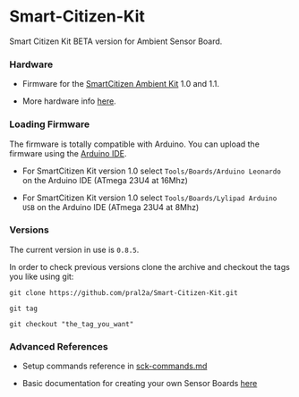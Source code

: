 Smart-Citizen-Kit
=================

Smart Citizen Kit BETA version for Ambient Sensor Board.

### Hardware

* Firmware for the [SmartCitizen Ambient Kit](http://smartcitizen.me/pages/sck) 1.0 and 1.1.

* More hardware info [here](http://).

### Loading Firmware

The firmware is totally compatible with Arduino. You can upload the firmware using the [Arduino IDE](http://arduino.cc/en/main/software).

* For SmartCitizen Kit version 1.0 select `Tools/Boards/Arduino Leonardo` on the Arduino IDE (ATmega 23U4 at 16Mhz) 

* For SmartCitizen Kit version 1.0 select `Tools/Boards/Lylipad Arduino USB` on the Arduino IDE (ATmega 23U4 at 8Mhz) 

### Versions

The current version in use is `0.8.5`.

In order to check previous versions clone the archive and checkout the tags you like using git:

`git clone https://github.com/pral2a/Smart-Citizen-Kit.git`

`git tag`

`git checkout "the_tag_you_want"`

### Advanced References

* Setup commands reference in [sck-commands.md](https://github.com/pral2a/Smart-Citizen-Kit/blob/master/sck-commands.md)

* Basic documentation for creating your own Sensor Boards [here](https://github.com/fablabbcn/Smart-Citizen-Kit/wiki/Making-a-Shield)
